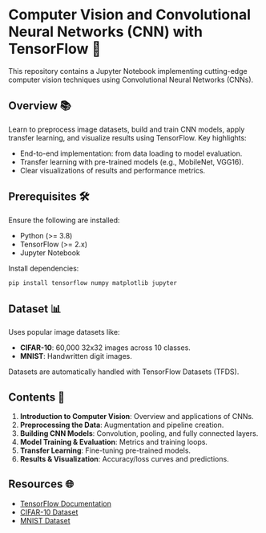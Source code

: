 # Computer Vision and Convolutional Neural Networks (CNN) with TensorFlow 🚀

This repository contains a Jupyter Notebook implementing cutting-edge computer vision techniques using Convolutional Neural Networks (CNNs).

## Overview 📚

Learn to preprocess image datasets, build and train CNN models, apply transfer learning, and visualize results using TensorFlow. Key highlights:

- End-to-end implementation: from data loading to model evaluation.
- Transfer learning with pre-trained models (e.g., MobileNet, VGG16).
- Clear visualizations of results and performance metrics.

## Prerequisites 🛠️

Ensure the following are installed:

- Python (>= 3.8)
- TensorFlow (>= 2.x)
- Jupyter Notebook

Install dependencies:

```bash
pip install tensorflow numpy matplotlib jupyter
```

## Dataset 📊

Uses popular image datasets like:

- **CIFAR-10**: 60,000 32x32 images across 10 classes.
- **MNIST**: Handwritten digit images.

Datasets are automatically handled with TensorFlow Datasets (TFDS).

## Contents 📝

1. **Introduction to Computer Vision**: Overview and applications of CNNs.
2. **Preprocessing the Data**: Augmentation and pipeline creation.
3. **Building CNN Models**: Convolution, pooling, and fully connected layers.
4. **Model Training & Evaluation**: Metrics and training loops.
5. **Transfer Learning**: Fine-tuning pre-trained models.
6. **Results & Visualization**: Accuracy/loss curves and predictions.

## Resources 🌐

- [TensorFlow Documentation](https://www.tensorflow.org/)
- [CIFAR-10 Dataset](https://www.cs.toronto.edu/~kriz/cifar.html)
- [MNIST Dataset](http://yann.lecun.com/exdb/mnist/)
